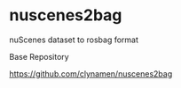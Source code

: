 # nuscenes2bag
nuScenes dataset to rosbag format

Base Repository

https://github.com/clynamen/nuscenes2bag
